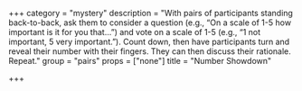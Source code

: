 +++
category = "mystery"
description = "With pairs of participants standing back-to-back, ask them to consider a question (e.g., “On a scale of 1-5 how important is it for you that...”) and vote on a scale of 1-5 (e.g., “1 not important, 5 very important.”). Count down, then have participants turn and reveal their number with their fingers. They can then discuss their rationale. Repeat."
group = "pairs"
props = ["none"]
title = "Number Showdown"

+++
